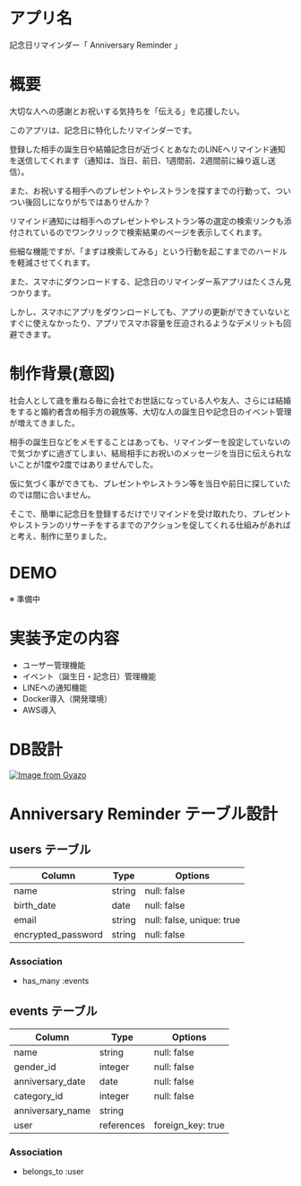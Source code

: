 # アプリ名
記念日リマインダー「 Anniversary Reminder 」
# 概要
大切な人への感謝とお祝いする気持ちを「伝える」を応援したい。

このアプリは、記念日に特化したリマインダーです。

登録した相手の誕生日や結婚記念日が近づくとあなたのLINEへリマインド通知を送信してくれます（通知は、当日、前日、1週間前、2週間前に繰り返し送信）。

また、お祝いする相手へのプレゼントやレストランを探すまでの行動って、ついつい後回しになりがちではありせんか？

リマインド通知には相手へのプレゼントやレストラン等の選定の検索リンクも添付されているのでワンクリックで検索結果のページを表示してくれます。

些細な機能ですが、「まずは検索してみる」という行動を起こすまでのハードルを軽減させてくれます。

また、スマホにダウンロードする、記念日のリマインダー系アプリはたくさん見つかります。

しかし、スマホにアプリをダウンロードしても、アプリの更新ができていないとすぐに使えなかったり、アプリでスマホ容量を圧迫されるようなデメリットも回避できます。

# 制作背景(意図)
社会人として歳を重ねる毎に会社でお世話になっている人や友人、さらには結婚をすると婚約者含め相手方の親族等、大切な人の誕生日や記念日のイベント管理が増えてきました。

相手の誕生日などをメモすることはあっても、リマインダーを設定していないので気づかずに過ぎてしまい、結局相手にお祝いのメッセージを当日に伝えられないことが1度や2度ではありませんでした。

仮に気づく事ができても、プレゼントやレストラン等を当日や前日に探していたのでは間に合いません。

そこで、簡単に記念日を登録するだけでリマインドを受け取れたり、プレゼントやレストランのリサーチをするまでのアクションを促してくれる仕組みがあればと考え、制作に至りました。

# DEMO
※ 準備中
# 実装予定の内容
- ユーザー管理機能
- イベント（誕生日・記念日）管理機能
- LINEへの通知機能
- Docker導入（開発環境）
- AWS導入
# DB設計
[![Image from Gyazo](https://i.gyazo.com/c92726f4a839e9d2504c75acbac7a7da.png)](https://gyazo.com/c92726f4a839e9d2504c75acbac7a7da)
# Anniversary Reminder テーブル設計

## users テーブル

| Column             | Type       | Options                   |
| ------------------ | ---------- | ------------------------- |
| name               | string     | null: false               |
| birth_date         | date       | null: false               |
| email              | string     | null: false, unique: true |
| encrypted_password | string     | null: false               |

### Association

- has_many :events

## events テーブル

| Column             | Type       | Options                   |
| ------------------ | ---------- | ------------------------- |
| name               | string     | null: false               |
| gender_id          | integer    | null: false               |
| anniversary_date   | date       | null: false               |
| category_id        | integer    | null: false               |
| anniversary_name   | string     |                           |
| user               | references | foreign_key: true         |
### Association

- belongs_to :user